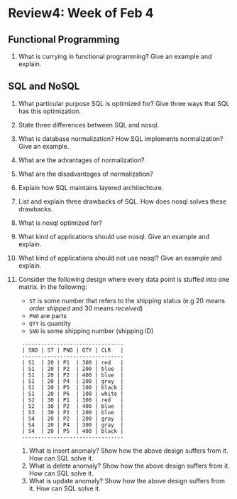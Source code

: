 # Review4: Week of Feb 4

## Functional Programming
1. What is currying in functional programming? Give an example and explain.

## SQL and NoSQL
1. What particular purpose SQL is optimized for? Give three ways that SQL has this optimization.
1. State three differences between SQL and nosql.
2. What is database normalization? How SQL implements normalization? Give an example.
3. What are the advantages of normalization?
4. What are the disadvantages of normalization?
5. Explain how SQL maintains layered architechture.
7. List and explain three drawbacks of SQL. How does nosql solves these drawbacks.
8. What is nosql optimized for?
9. What kind of applications should use nosql. Give an example and explain.
10. What kind of applications should not use nosql? Give an example and explain.
11. Consider the following design where every data point is stuffed into one matrix. In the following:
    + `ST` is some number that refers to the shipping status (e.g 20 means _order shipped_ and 30 means _received_)
    + `PNO` are parts
    + `QTY` is quantity
    + `SNO` is some shipping number (shipping ID)
    
    ```
     --------------------------------
     | SNO | ST | PNO | QTY | CLR   |
     --------------------------------
     | S1  | 20 | P1  | 300 | red   |
     | S1  | 20 | P2  | 200 | blue  |
     | S1  | 20 | P2  | 400 | blue  |
     | S1  | 20 | P4  | 200 | gray  |
     | S1  | 20 | P5  | 100 | black |
     | S1  | 20 | P6  | 100 | white |
     | S2  | 30 | P1  | 300 | red   |
     | S2  | 30 | P2  | 400 | blue  |
     | S3  | 30 | P2  | 200 | blue  |
     | S4  | 20 | P2  | 200 | gray  |
     | S4  | 20 | P4  | 300 | gray  |
     | S4  | 20 | P5  | 400 | black |
     --------------------------------
    ```
    
    1. What is insert anomaly? Show how the above design suffers from it. How can SQL solve it.
    2. What is delete anomaly? Show how the above design suffers from it. How can SQL solve it.
    3. What is update anomaly? Show how the above design suffers from it. How can SQL solve it.

